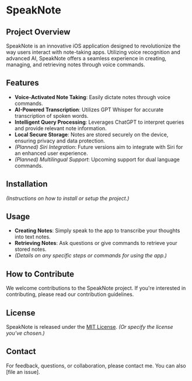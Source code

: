 # SpeakNote

## Project Overview
SpeakNote is an innovative iOS application designed to revolutionize the way users interact with note-taking apps. Utilizing voice recognition and advanced AI, SpeakNote offers a seamless experience in creating, managing, and retrieving notes through voice commands.

## Features
- **Voice-Activated Note Taking**: Easily dictate notes through voice commands.
- **AI-Powered Transcription**: Utilizes GPT Whisper for accurate transcription of spoken words.
- **Intelligent Query Processing**: Leverages ChatGPT to interpret queries and provide relevant note information.
- **Local Secure Storage**: Notes are stored securely on the device, ensuring privacy and data protection.
- _(Planned) Siri Integration_: Future versions aim to integrate with Siri for an enhanced user experience.
- _(Planned) Multilingual Support_: Upcoming support for dual language commands.

## Installation
_(Instructions on how to install or setup the project.)_

## Usage
- **Creating Notes**: Simply speak to the app to transcribe your thoughts into text notes.
- **Retrieving Notes**: Ask questions or give commands to retrieve your stored notes.
- _(Details on any specific steps or commands for using the app.)_

## How to Contribute
We welcome contributions to the SpeakNote project. If you're interested in contributing, please read our contribution guidelines.

## License
SpeakNote is released under the [MIT License](LICENSE). _(Or specify the license you've chosen.)_

## Contact
For feedback, questions, or collaboration, please contact me. You can also [file an issue].
